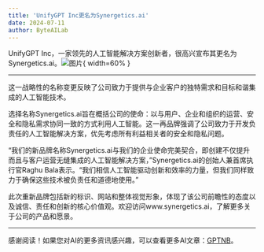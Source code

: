 ```yaml
---
title: 'UnifyGPT Inc更名为Synergetics.ai'
date: 2024-07-11
author: ByteAILab
---
```


UnifyGPT Inc，一家领先的人工智能解决方案创新者，很高兴宣布其更名为Synergetics.ai。![图片](https://ai-techpark.com/wp-content/uploads/2024/07/UnifyGPT-960x540.jpg){ width=60% }

---
这一战略性的名称变更反映了公司致力于提供与企业客户的独特需求和目标和谐集成的人工智能技术。

选择名称Synergetics.ai旨在概括公司的使命：以与用户、企业和组织的运营、安全和隐私需求协同一致的方式利用人工智能。这一再品牌强调了公司致力于开发负责任的人工智能解决方案，优先考虑所有利益相关者的安全和隐私问题。

“我们的新品牌名称Synergetics.ai与我们的企业使命完美契合，即创建不仅提升而且与客户运营无缝集成的人工智能解决方案，”Synergetics.ai的创始人兼首席执行官Raghu Bala表示。“我们相信人工智能驱动创新和效率的力量，但我们同样致力于确保这些技术被负责任和道德地使用。”

此次重新品牌包括新的标识、网站和整体视觉形象，体现了该公司前瞻性的态度以及诚信、责任和创新的核心价值观。欢迎访问www.synergetics.ai，了解更多关于公司的产品和愿景。

---
感谢阅读！如果您对AI的更多资讯感兴趣，可以查看更多AI文章：[GPTNB](https://gptnb.com)。